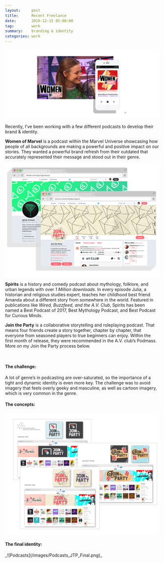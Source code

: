 ```yaml
---
layout:     post
title:      Recent Freelance
date:       2016-12-15 05:00:00
tag:		work
summary:    branding & identity
categories: work
---
```


_![Podcasts](/images/Marvel_Phone.png)_

Recently, I’ve been working with a few different podcasts to develop their brand & identity.

**Women of Marvel** is a podcast within the Marvel Universe showcasing how people of all backgrounds are making a powerful and positive impact on our stories. They wanted a powerful brand refresh from their outdated that accurately represented their message and stood out in their genre.

_![Podcasts](/images/Podcasts_Main.png)_

**Spirits** is a history and comedy podcast about mythology, folklore, and urban legends with over *1 Million downloads*. In every episode Julia, a historian and religious studies expert, teaches her childhood best friend Amanda about a different story from somewhere in the world. Featured in publications like *Wired, Buzzfeed, and the A.V. Club*, Spirits has been named a Best Podcast of 2017, Best Mythology Podcast, and Best Podcast for Curious Minds.

**Join the Party** is a collaborative storytelling and roleplaying podcast. That means four friends create a story together, chapter by chapter, that everyone from seasoned players to true beginners can enjoy. Within the first month of release, they were recommended in the A.V. club’s Podmass. More on my Join the Party process below.

<br>

<h4>The challenge:</h4>
A lot of genre’s in podcasting are over-saturated, so the importance of a tight and dynamic identity is even more key. The challenge was to avoid imagery that feels overly geeky and masculine, as well as cartoon imagery, which is very common in the genre.

<br>

<h4>The concepts:</h4>

_![Podcasts](/images/Podcasts_JTP_Concepts.png)_

<h4>The final identity:</h4>
_![Podcasts](/images/Podcasts_JTP_Final.png)_
